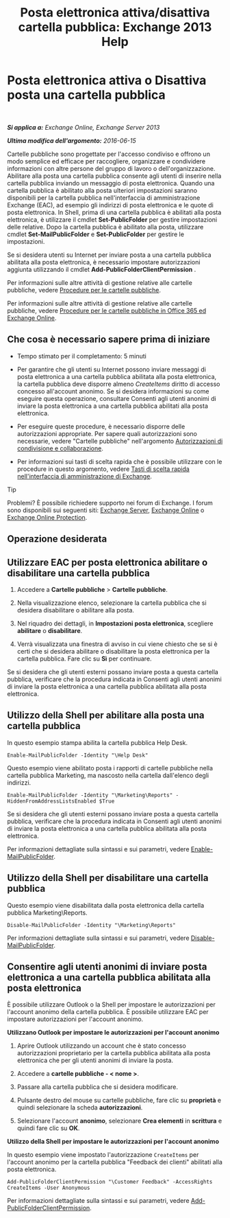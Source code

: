 ﻿---
title: 'Posta elettronica attiva/disattiva cartella pubblica: Exchange 2013 Help'
TOCTitle: Posta elettronica attiva o Disattiva posta una cartella pubblica
ms:assetid: 3d69f76d-ff3c-46c1-b962-6a1baa425d8a
ms:mtpsurl: https://technet.microsoft.com/it-it/library/Aa997560(v=EXCHG.150)
ms:contentKeyID: 50480404
ms.date: 05/22/2018
mtps_version: v=EXCHG.150
ms.translationtype: MT
---

# Posta elettronica attiva o Disattiva posta una cartella pubblica

 

_**Si applica a:** Exchange Online, Exchange Server 2013_

_**Ultima modifica dell'argomento:** 2016-06-15_

Cartelle pubbliche sono progettate per l'accesso condiviso e offrono un modo semplice ed efficace per raccogliere, organizzare e condividere informazioni con altre persone del gruppo di lavoro o dell'organizzazione. Abilitare alla posta una cartella pubblica consente agli utenti di inserire nella cartella pubblica inviando un messaggio di posta elettronica. Quando una cartella pubblica è abilitato alla posta ulteriori impostazioni saranno disponibili per la cartella pubblica nell'interfaccia di amministrazione Exchange (EAC), ad esempio gli indirizzi di posta elettronica e le quote di posta elettronica. In Shell, prima di una cartella pubblica è abilitati alla posta elettronica, è utilizzare il cmdlet **Set-PublicFolder** per gestire impostazioni delle relative. Dopo la cartella pubblica è abilitato alla posta, utilizzare cmdlet **Set-MailPublicFolder** e **Set-PublicFolder** per gestire le impostazioni.

Se si desidera utenti su Internet per inviare posta a una cartella pubblica abilitata alla posta elettronica, è necessario impostare autorizzazioni aggiunta utilizzando il cmdlet **Add-PublicFolderClientPermission** .

Per informazioni sulle altre attività di gestione relative alle cartelle pubbliche, vedere [Procedure per le cartelle pubbliche](public-folder-procedures-exchange-2013-help.md).

Per informazioni sulle altre attività di gestione relative alle cartelle pubbliche, vedere [Procedure per le cartelle pubbliche in Office 365 ed Exchange Online](https://technet.microsoft.com/it-it/library/jj966272\(v=exchg.150\)).

## Che cosa è necessario sapere prima di iniziare

  - Tempo stimato per il completamento: 5 minuti

  - Per garantire che gli utenti su Internet possono inviare messaggi di posta elettronica a una cartella pubblica abilitata alla posta elettronica, la cartella pubblica deve disporre almeno *CreateItems* diritto di accesso concesso all'account anonimo. Se si desidera informazioni su come eseguire questa operazione, consultare Consenti agli utenti anonimi di inviare la posta elettronica a una cartella pubblica abilitati alla posta elettronica.

  - Per eseguire queste procedure, è necessario disporre delle autorizzazioni appropriate. Per sapere quali autorizzazioni sono necessarie, vedere "Cartelle pubbliche" nell'argomento [Autorizzazioni di condivisione e collaborazione](sharing-and-collaboration-permissions-exchange-2013-help.md).

  - Per informazioni sui tasti di scelta rapida che è possibile utilizzare con le procedure in questo argomento, vedere [Tasti di scelta rapida nell'interfaccia di amministrazione di Exchange](keyboard-shortcuts-in-the-exchange-admin-center-exchange-online-protection-help.md).


> [!TIP]
> Problemi? È possibile richiedere supporto nei forum di Exchange. I forum sono disponibili sui seguenti siti: <A href="https://go.microsoft.com/fwlink/p/?linkid=60612">Exchange Server</A>, <A href="https://go.microsoft.com/fwlink/p/?linkid=267542">Exchange Online</A> o <A href="https://go.microsoft.com/fwlink/p/?linkid=285351">Exchange Online Protection</A>.



## Operazione desiderata

## Utilizzare EAC per posta elettronica abilitare o disabilitare una cartella pubblica

1.  Accedere a **Cartelle pubbliche** \> **Cartelle pubbliche**.

2.  Nella visualizzazione elenco, selezionare la cartella pubblica che si desidera disabilitare o abilitare alla posta.

3.  Nel riquadro dei dettagli, in **Impostazioni posta elettronica**, scegliere **abilitare** o **disabilitare**.

4.  Verrà visualizzata una finestra di avviso in cui viene chiesto che se si è certi che si desidera abilitare o disabilitare la posta elettronica per la cartella pubblica. Fare clic su **Sì** per continuare.

Se si desidera che gli utenti esterni possano inviare posta a questa cartella pubblica, verificare che la procedura indicata in Consenti agli utenti anonimi di inviare la posta elettronica a una cartella pubblica abilitata alla posta elettronica.

## Utilizzo della Shell per abilitare alla posta una cartella pubblica

In questo esempio stampa abilita la cartella pubblica Help Desk.

    Enable-MailPublicFolder -Identity "\Help Desk"

Questo esempio viene abilitato posta i rapporti di cartelle pubbliche nella cartella pubblica Marketing, ma nascosto nella cartella dall'elenco degli indirizzi.

    Enable-MailPublicFolder -Identity "\Marketing\Reports" -HiddenFromAddressListsEnabled $True

Se si desidera che gli utenti esterni possano inviare posta a questa cartella pubblica, verificare che la procedura indicata in Consenti agli utenti anonimi di inviare la posta elettronica a una cartella pubblica abilitata alla posta elettronica.

Per informazioni dettagliate sulla sintassi e sui parametri, vedere [Enable-MailPublicFolder](https://technet.microsoft.com/it-it/library/aa998824\(v=exchg.150\)).

## Utilizzo della Shell per disabilitare una cartella pubblica

Questo esempio viene disabilitata dalla posta elettronica della cartella pubblica Marketing\\Reports.

    Disable-MailPublicFolder -Identity "\Marketing\Reports"

Per informazioni dettagliate sulla sintassi e sui parametri, vedere [Disable-MailPublicFolder](https://technet.microsoft.com/it-it/library/bb123781\(v=exchg.150\)).

## Consentire agli utenti anonimi di inviare posta elettronica a una cartella pubblica abilitata alla posta elettronica

È possibile utilizzare Outlook o la Shell per impostare le autorizzazioni per l'account anonimo della cartella pubblica. È possibile utilizzare EAC per impostare autorizzazioni per l'account anonimo.

**Utilizzano Outlook per impostare le autorizzazioni per l'account anonimo**

1.  Aprire Outlook utilizzando un account che è stato concesso autorizzazioni proprietario per la cartella pubblica abilitata alla posta elettronica che per gli utenti anonimi di inviare la posta.

2.  Accedere a **cartelle pubbliche - \< nome \>**.

3.  Passare alla cartella pubblica che si desidera modificare.

4.  Pulsante destro del mouse su cartelle pubbliche, fare clic su **proprietà** e quindi selezionare la scheda **autorizzazioni**.

5.  Selezionare l'account **anonimo**, selezionare **Crea elementi** in **scrittura** e quindi fare clic su **OK**.

**Utilizzo della Shell per impostare le autorizzazioni per l'account anonimo**

In questo esempio viene impostato l'autorizzazione `CreateItems` per l'account anonimo per la cartella pubblica "Feedback dei clienti" abilitati alla posta elettronica.

    Add-PublicFolderClientPermission "\Customer Feedback" -AccessRights CreateItems -User Anonymous

Per informazioni dettagliate sulla sintassi e sui parametri, vedere [Add-PublicFolderClientPermission](https://technet.microsoft.com/it-it/library/bb124743\(v=exchg.150\)).

